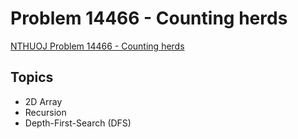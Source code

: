 # Problem 14466 - Counting herds
[NTHUOJ Problem 14466 - Counting herds](https://acm.cs.nthu.edu.tw/problem/14466/)

## Topics
- 2D Array
- Recursion
- Depth-First-Search (DFS)
